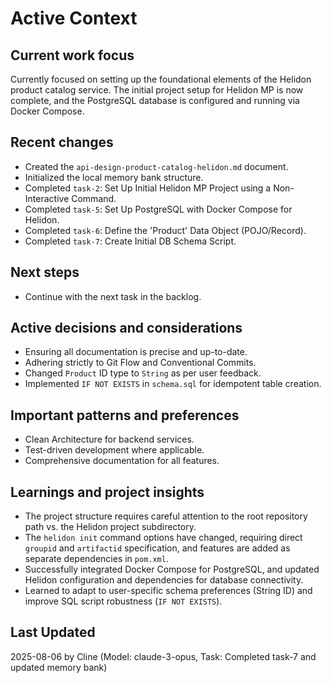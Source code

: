# Active Context

## Current work focus
Currently focused on setting up the foundational elements of the Helidon product catalog service. The initial project setup for Helidon MP is now complete, and the PostgreSQL database is configured and running via Docker Compose.

## Recent changes
- Created the `api-design-product-catalog-helidon.md` document.
- Initialized the local memory bank structure.
- Completed `task-2`: Set Up Initial Helidon MP Project using a Non-Interactive Command.
- Completed `task-5`: Set Up PostgreSQL with Docker Compose for Helidon.
- Completed `task-6`: Define the 'Product' Data Object (POJO/Record).
- Completed `task-7`: Create Initial DB Schema Script.

## Next steps
- Continue with the next task in the backlog.

## Active decisions and considerations
- Ensuring all documentation is precise and up-to-date.
- Adhering strictly to Git Flow and Conventional Commits.
- Changed `Product` ID type to `String` as per user feedback.
- Implemented `IF NOT EXISTS` in `schema.sql` for idempotent table creation.

## Important patterns and preferences
- Clean Architecture for backend services.
- Test-driven development where applicable.
- Comprehensive documentation for all features.

## Learnings and project insights
- The project structure requires careful attention to the root repository path vs. the Helidon project subdirectory.
- The `helidon init` command options have changed, requiring direct `groupid` and `artifactid` specification, and features are added as separate dependencies in `pom.xml`.
- Successfully integrated Docker Compose for PostgreSQL, and updated Helidon configuration and dependencies for database connectivity.
- Learned to adapt to user-specific schema preferences (String ID) and improve SQL script robustness (`IF NOT EXISTS`).

## Last Updated
2025-08-06 by Cline (Model: claude-3-opus, Task: Completed task-7 and updated memory bank)
